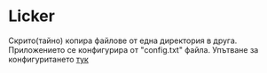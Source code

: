 # Licker

Скрито(тайно) копира файлове от една директория в друга. 
Приложението се конфигурира от "config.txt" файла. 
Упътване за конфигуритането [тук](../master/Licker/licker_config_file_documentation.pdf)